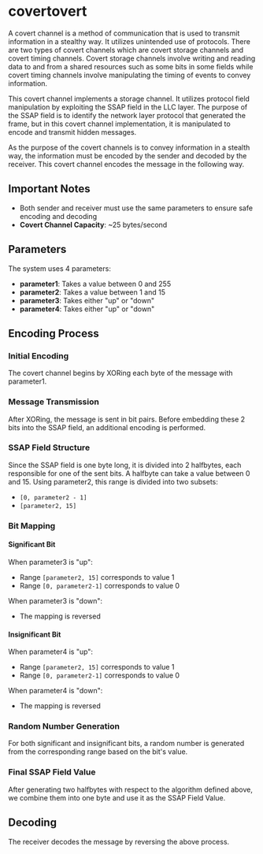 # covertovert

A covert channel is a method of communication that is used to transmit information in a stealthy way. It utilizes unintended use of protocols. There are two types of covert channels which are covert storage channels and covert timing channels. Covert storage channels involve writing and reading data to and from a shared resources such as some bits in some fields while covert timing channels involve manipulating the timing of events to convey information.

This covert channel implements a storage channel. It utilizes protocol field manipulation by exploiting the SSAP field in the LLC layer. The purpose of the SSAP field is to identify the network layer protocol that generated the frame, but in this covert channel implementation, it is manipulated to encode and transmit hidden messages.

As the purpose of the covert channels is to convey information in a stealth way, the information must be encoded by the sender and decoded by the receiver. This covert channel encodes the message in the following way. 

## Important Notes
* Both sender and receiver must use the same parameters to ensure safe encoding and decoding
* **Covert Channel Capacity**: ~25 bytes/second
 
## Parameters

The system uses 4 parameters:

* **parameter1**: Takes a value between 0 and 255
* **parameter2**: Takes a value between 1 and 15
* **parameter3**: Takes either "up" or "down"
* **parameter4**: Takes either "up" or "down"

## Encoding Process

### Initial Encoding
The covert channel begins by XORing each byte of the message with parameter1.

### Message Transmission
After XORing, the message is sent in bit pairs. Before embedding these 2 bits into the SSAP field, an additional encoding is performed.

### SSAP Field Structure
Since the SSAP field is one byte long, it is divided into 2 halfbytes, each responsible for one of the sent bits. A halfbyte can take a value between 0 and 15. Using parameter2, this range is divided into two subsets:
* `[0, parameter2 - 1]`
* `[parameter2, 15]`

### Bit Mapping

#### Significant Bit
When parameter3 is "up":
* Range `[parameter2, 15]` corresponds to value 1
* Range `[0, parameter2-1]` corresponds to value 0

When parameter3 is "down":
* The mapping is reversed

#### Insignificant Bit
When parameter4 is "up":
* Range `[parameter2, 15]` corresponds to value 1
* Range `[0, parameter2-1]` corresponds to value 0

When parameter4 is "down":
* The mapping is reversed

### Random Number Generation
For both significant and insignificant bits, a random number is generated from the corresponding range based on the bit's value.

### Final SSAP Field Value
After generating two halfbytes with respect to the algorithm defined above, we combine them into one byte and use it as the SSAP Field Value.

## Decoding
The receiver decodes the message by reversing the above process.

